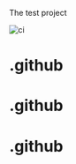 The test project

![ci](https://github.com/veltzer/test/workflows/ci/badge.svg)
# .github
# .github
# .github
